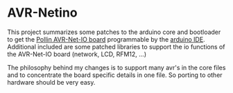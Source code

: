 # AVR-Netino
This project summarizes some patches to the arduino core and bootloader to get the [Pollin AVR-Net-IO board](http://www.pollin.de/AVR-NET-IO‎) programmable by the [arduino IDE](http://www.arduino.cc/en/Main/Software). Additional included are some patched libraries to support the io functions of the AVR-Net-IO board (network, LCD, RFM12, ...)

The philosophy behind my changes is to support many avr's in the core files and to concentrate the board specific details in one file. So porting to other hardware should be very easy. 
